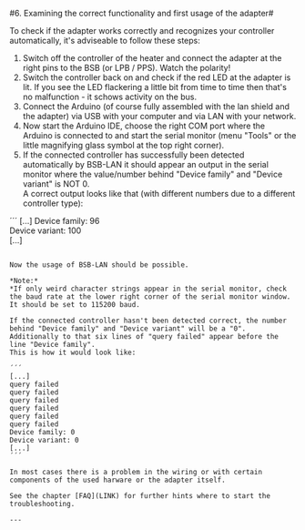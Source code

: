 #6. Examining the correct functionality and first usage of the adapter#  
   
To check if the adapter works correctly and recognizes your controller automatically, it's adviseable to follow these steps:  
   
1. Switch off the controller of the heater and connect the adapter at the right pins to the BSB (or LPB / PPS). Watch the polarity!  
2. Switch the controller back on and check if the red LED at the adapter is lit. If you see the LED flackering a little bit from time to time then that's no malfunction - it schows activity on the bus.  
3. Connect the Arduino (of course fully assembled with the lan shield and the adapter) via USB with your computer and via LAN with your network.  
4. Now start the Arduino IDE, choose the right COM port where the Arduino is connected to and start the serial monitor (menu "Tools" or the little magnifying glass symbol at the top right corner).  
5. If the connected controller has successfully been detected automatically by BSB-LAN it should appear an output in the serial monitor where the value/number behind "Device family" and "Device variant" is NOT 0.  
A correct output looks like that (with different numbers due to a different controller type):  
   
´´´
[...]
Device family: 96  
Device variant: 100  
[...]
```  
   
Now the usage of BSB-LAN should be possible.  
   
*Note:*  
*If only weird character strings appear in the serial monitor, check the baud rate at the lower right corner of the serial monitor window. It should be set to 115200 baud.  
   
If the connected controller hasn't been detected correct, the number behind "Device family" and "Device variant" will be a "0". Additionally to that six lines of "query failed" appear before the line "Device family".  
This is how it would look like:  
   
´´´  
[...]  
query failed  
query failed  
query failed  
query failed  
query failed  
query failed  
Device family: 0  
Device variant: 0  
[...]  
´´´  
   
In most cases there is a problem in the wiring or with certain components of the used harware or the adapter itself.  

See the chapter [FAQ](LINK) for further hints where to start the troubleshooting.  
   
---  
   
